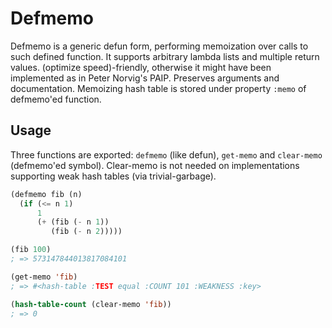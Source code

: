 Defmemo
=======

Defmemo is a generic defun form, performing memoization over calls
to such defined function.  It supports arbitrary lambda lists and
multiple return values.  (optimize speed)-friendly, otherwise it might
have been implemented as in Peter Norvig's PAIP.  Preserves arguments
and documentation.  Memoizing hash table is stored under property
`:memo` of defmemo'ed function.

## Usage

Three functions are exported: `defmemo` (like defun), `get-memo`
and `clear-memo` (defmemo'ed symbol).  Clear-memo is not needed on
implementations supporting weak hash tables (via trivial-garbage).

```lisp
(defmemo fib (n)
  (if (<= n 1)
      1
      (+ (fib (- n 1))
         (fib (- n 2)))))

(fib 100)
; => 573147844013817084101

(get-memo 'fib)
; => #<hash-table :TEST equal :COUNT 101 :WEAKNESS :key>

(hash-table-count (clear-memo 'fib))
; => 0
```

